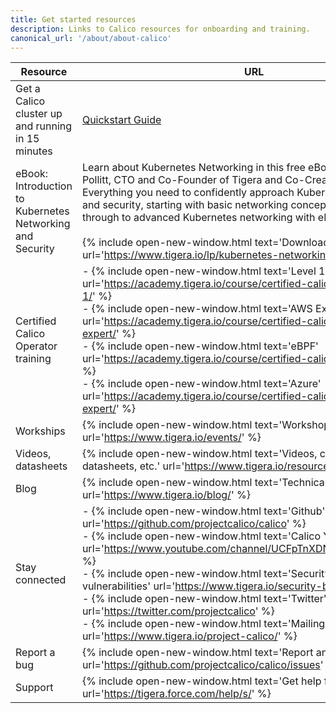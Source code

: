 ```yaml
---
title: Get started resources
description: Links to Calico resources for onboarding and training.
canonical_url: '/about/about-calico'
---
```


| Resource                                                  | URL                                                          |
| --------------------------------------------------------- | ------------------------------------------------------------ |
| Get a Calico cluster up and running in 15 minutes         | [Quickstart Guide]({{site.baseurl}}/getting-started/kubernetes/quickstart) |
| eBook: Introduction to Kubernetes Networking and Security | Learn about Kubernetes Networking in this free eBook written by Alex Pollitt, CTO and Co-Founder of Tigera and Co-Creator of Project Calico. Everything you need to confidently approach Kubernetes networking and security, starting with basic networking concepts, all the way through to advanced Kubernetes networking with eBPF.<br/><br/>{% include open-new-window.html text='Download ebook' url='https://www.tigera.io/lp/kubernetes-networking-ebook/' %} |
| Certified Calico Operator training                        | - {% include open-new-window.html text='Level 1' url='https://academy.tigera.io/course/certified-calico-operator-level-1/' %}<br/>- {% include open-new-window.html text='AWS Expert' url='https://academy.tigera.io/course/certified-calico-operator-aws-expert/' %}<br/>- {% include open-new-window.html text='eBPF' url='https://academy.tigera.io/course/certified-calico-operator-ebpf/' %}<br/>- {% include open-new-window.html text='Azure' url='https://academy.tigera.io/course/certified-calico-operator-azure-expert/' %} |
| Workships                                                 | {% include open-new-window.html text='Workshops and events' url='https://www.tigera.io/events/' %} |
| Videos, datasheets                                        | {% include open-new-window.html text='Videos, case studies, datasheets, etc.' url='https://www.tigera.io/resources/' %} |
| Blog                                                      | {% include open-new-window.html text='Technical blog' url='https://www.tigera.io/blog/' %} |
| Stay connected                                            | - {% include open-new-window.html text='Github' url='https://github.com/projectcalico/calico' %}<br/>- {% include open-new-window.html text='Calico YouTube channel' url='https://www.youtube.com/channel/UCFpTnXDNcBoXI4gqCDmegFA' %}<br/>- {% include open-new-window.html text='Security bulletin of vulnerabilities' url='https://www.tigera.io/security-bulletins/' %}<br/>- {% include open-new-window.html text='Twitter' url='https://twitter.com/projectcalico' %}<br/>- {% include open-new-window.html text='Mailing list' url='https://www.tigera.io/project-calico/' %} |
| Report a bug                                              | {% include open-new-window.html text='Report an issue' url='https://github.com/projectcalico/calico/issues' %} |
| Support                                                   | {% include open-new-window.html text='Get help from Support' url='https://tigera.force.com/help/s/' %} |

